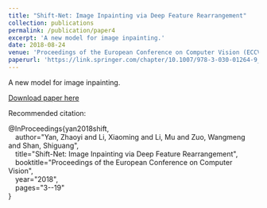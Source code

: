 ```yaml
---
title: "Shift-Net: Image Inpainting via Deep Feature Rearrangement"
collection: publications
permalink: /publication/paper4
excerpt: 'A new model for image inpainting.'
date: 2018-08-24
venue: 'Proceedings of the European Conference on Computer Vision (ECCV)'
paperurl: 'https://link.springer.com/chapter/10.1007/978-3-030-01264-9_1'
---
```

A new model for image inpainting.

[Download paper here](https://link.springer.com/chapter/10.1007/978-3-030-01264-9_1)

Recommended citation: 

@InProceedings{yan2018shift,  
&emsp;author="Yan, Zhaoyi and Li, Xiaoming and Li, Mu and Zuo, Wangmeng and Shan, Shiguang",  
&emsp;title="Shift-Net: Image Inpainting via Deep Feature Rearrangement",  
&emsp;booktitle="Proceedings of the European Conference on Computer Vision",  
&emsp;year="2018",  
&emsp;pages="3--19"  
}

